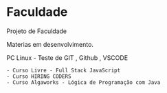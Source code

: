 # Faculdade

Projeto de Faculdade 

Materias em desenvolvimento.

PC Linux - Teste de GIT , Github , VSCODE

    - Curso Livre - Full Stack JavaScript
    - Curso HIRING CODERS 
    - Curso Algaworks - Lógica de Programação com Java
